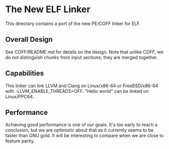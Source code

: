 The New ELF Linker
==================
This directory contains a port of the new PE/COFF linker for ELF.

Overall Design
--------------
See COFF/README.md for details on the design. Note that unlike COFF, we do not
distinguish chunks from input sections; they are merged together.

Capabilities
------------
This linker can link LLVM and Clang on Linux/x86-64 or FreeBSD/x86-64
with -LLVM_ENABLE_THREADS=OFF. "Hello world" can be linked on Linux/PPC64.

Performance
-----------
Achieving good performance is one of our goals. It's too early to reach a
conclusion, but we are optimistic about that as it currently seems to be faster
than GNU gold. It will be interesting to compare when we are close to feature
parity.
